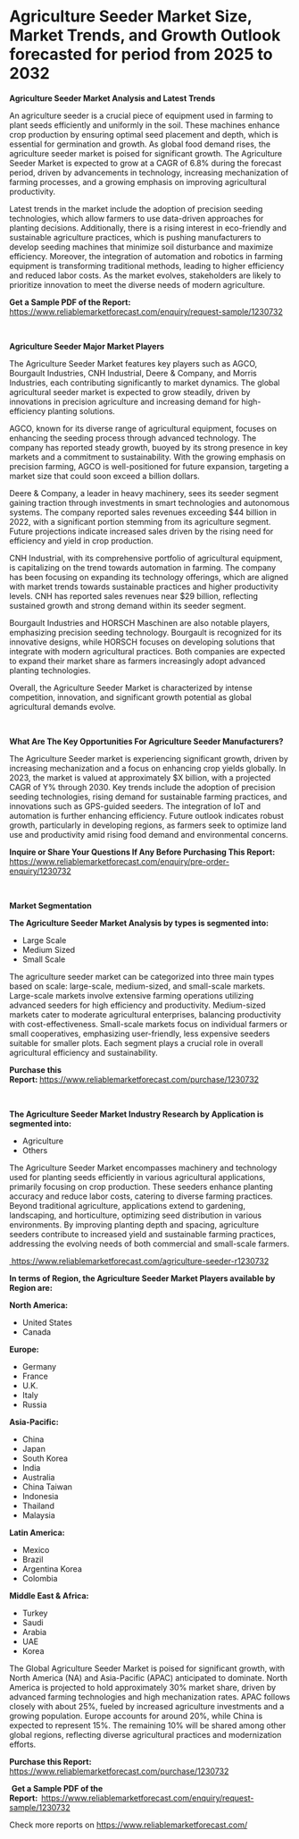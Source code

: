 <p><h1>Agriculture Seeder Market Size, Market Trends, and Growth Outlook forecasted for period from 2025 to 2032</h1></p><p><strong>Agriculture Seeder Market Analysis and Latest Trends</strong></p>
<p><p>An agriculture seeder is a crucial piece of equipment used in farming to plant seeds efficiently and uniformly in the soil. These machines enhance crop production by ensuring optimal seed placement and depth, which is essential for germination and growth. As global food demand rises, the agriculture seeder market is poised for significant growth. The Agriculture Seeder Market is expected to grow at a CAGR of 6.8% during the forecast period, driven by advancements in technology, increasing mechanization of farming processes, and a growing emphasis on improving agricultural productivity.</p><p>Latest trends in the market include the adoption of precision seeding technologies, which allow farmers to use data-driven approaches for planting decisions. Additionally, there is a rising interest in eco-friendly and sustainable agriculture practices, which is pushing manufacturers to develop seeding machines that minimize soil disturbance and maximize efficiency. Moreover, the integration of automation and robotics in farming equipment is transforming traditional methods, leading to higher efficiency and reduced labor costs. As the market evolves, stakeholders are likely to prioritize innovation to meet the diverse needs of modern agriculture.</p></p>
<p><strong>Get a Sample PDF of the Report:&nbsp;</strong> <a href="https://www.reliablemarketforecast.com/enquiry/request-sample/1230732?utm_campaign=3089&utm_medium=2&utm_source=Github&utm_content=ia&utm_term=30032025&utm_id=agriculture-seeder">https://www.reliablemarketforecast.com/enquiry/request-sample/1230732</a></p>
<p>&nbsp;</p>
<p><strong>Agriculture Seeder Major Market Players</strong></p>
<p><p>The Agriculture Seeder Market features key players such as AGCO, Bourgault Industries, CNH Industrial, Deere & Company, and Morris Industries, each contributing significantly to market dynamics. The global agricultural seeder market is expected to grow steadily, driven by innovations in precision agriculture and increasing demand for high-efficiency planting solutions.</p><p>AGCO, known for its diverse range of agricultural equipment, focuses on enhancing the seeding process through advanced technology. The company has reported steady growth, buoyed by its strong presence in key markets and a commitment to sustainability. With the growing emphasis on precision farming, AGCO is well-positioned for future expansion, targeting a market size that could soon exceed a billion dollars.</p><p>Deere & Company, a leader in heavy machinery, sees its seeder segment gaining traction through investments in smart technologies and autonomous systems. The company reported sales revenues exceeding $44 billion in 2022, with a significant portion stemming from its agriculture segment. Future projections indicate increased sales driven by the rising need for efficiency and yield in crop production.</p><p>CNH Industrial, with its comprehensive portfolio of agricultural equipment, is capitalizing on the trend towards automation in farming. The company has been focusing on expanding its technology offerings, which are aligned with market trends towards sustainable practices and higher productivity levels. CNH has reported sales revenues near $29 billion, reflecting sustained growth and strong demand within its seeder segment.</p><p>Bourgault Industries and HORSCH Maschinen are also notable players, emphasizing precision seeding technology. Bourgault is recognized for its innovative designs, while HORSCH focuses on developing solutions that integrate with modern agricultural practices. Both companies are expected to expand their market share as farmers increasingly adopt advanced planting technologies.</p><p>Overall, the Agriculture Seeder Market is characterized by intense competition, innovation, and significant growth potential as global agricultural demands evolve.</p></p>
<p>&nbsp;</p>
<p><strong>What Are The Key Opportunities For Agriculture Seeder Manufacturers?</strong></p>
<p><p>The Agriculture Seeder market is experiencing significant growth, driven by increasing mechanization and a focus on enhancing crop yields globally. In 2023, the market is valued at approximately $X billion, with a projected CAGR of Y% through 2030. Key trends include the adoption of precision seeding technologies, rising demand for sustainable farming practices, and innovations such as GPS-guided seeders. The integration of IoT and automation is further enhancing efficiency. Future outlook indicates robust growth, particularly in developing regions, as farmers seek to optimize land use and productivity amid rising food demand and environmental concerns.</p></p>
<p><strong>Inquire or Share Your Questions If Any Before Purchasing This Report:</strong> <a href="https://www.reliablemarketforecast.com/enquiry/pre-order-enquiry/1230732?utm_campaign=3089&utm_medium=2&utm_source=Github&utm_content=ia&utm_term=30032025&utm_id=agriculture-seeder">https://www.reliablemarketforecast.com/enquiry/pre-order-enquiry/1230732</a></p>
<p>&nbsp;</p>
<p><strong>Market Segmentation</strong></p>
<p><strong>The Agriculture Seeder Market Analysis by types is segmented into:</strong></p>
<p><ul><li>Large Scale</li><li>Medium Sized</li><li>Small Scale</li></ul></p>
<p><p>The agriculture seeder market can be categorized into three main types based on scale: large-scale, medium-sized, and small-scale markets. Large-scale markets involve extensive farming operations utilizing advanced seeders for high efficiency and productivity. Medium-sized markets cater to moderate agricultural enterprises, balancing productivity with cost-effectiveness. Small-scale markets focus on individual farmers or small cooperatives, emphasizing user-friendly, less expensive seeders suitable for smaller plots. Each segment plays a crucial role in overall agricultural efficiency and sustainability.</p></p>
<p><strong>Purchase this Report:&nbsp;</strong><a href="https://www.reliablemarketforecast.com/purchase/1230732?utm_campaign=3089&utm_medium=2&utm_source=Github&utm_content=ia&utm_term=30032025&utm_id=agriculture-seeder">https://www.reliablemarketforecast.com/purchase/1230732</a></p>
<p>&nbsp;</p>
<p><strong>The Agriculture Seeder Market Industry Research by Application is segmented into:</strong></p>
<p><ul><li>Agriculture</li><li>Others</li></ul></p>
<p><p>The Agriculture Seeder Market encompasses machinery and technology used for planting seeds efficiently in various agricultural applications, primarily focusing on crop production. These seeders enhance planting accuracy and reduce labor costs, catering to diverse farming practices. Beyond traditional agriculture, applications extend to gardening, landscaping, and horticulture, optimizing seed distribution in various environments. By improving planting depth and spacing, agriculture seeders contribute to increased yield and sustainable farming practices, addressing the evolving needs of both commercial and small-scale farmers.</p></p>
<p><a href="https://www.reliablemarketforecast.com/agriculture-seeder-r1230732?utm_campaign=3089&utm_medium=2&utm_source=Github&utm_content=ia&utm_term=30032025&utm_id=agriculture-seeder">&nbsp;https://www.reliablemarketforecast.com/agriculture-seeder-r1230732</a></p>
<p><strong>In terms of Region, the Agriculture Seeder Market Players available by Region are:</strong></p>
<p>
    <p> <strong> North America: </strong>
        <ul>
            <li>United States</li>
            <li>Canada</li>
        </ul>
        </p> 
    <p> <strong> Europe: </strong>
        <ul>
            <li>Germany</li>
            <li>France</li>
            <li>U.K.</li>
            <li>Italy</li>
            <li>Russia</li>
        </ul>
        </p> 
    <p> <strong> Asia-Pacific: </strong>
        <ul>
            <li>China</li>
            <li>Japan</li>
            <li>South Korea</li>
            <li>India</li>
            <li>Australia</li>
            <li>China Taiwan</li>
            <li>Indonesia</li>
            <li>Thailand</li>
            <li>Malaysia</li>
        </ul>
        </p> 
    <p> <strong> Latin America: </strong>
        <ul>
            <li>Mexico</li>
            <li>Brazil</li>
            <li>Argentina Korea</li>
            <li>Colombia</li>
        </ul>
        </p> 
    <p> <strong> Middle East & Africa: </strong>
        <ul>
            <li>Turkey</li>
            <li>Saudi</li>
            <li>Arabia</li>
            <li>UAE</li>
            <li>Korea</li>
        </ul>
    </p>
    </p>
<p><p>The Global Agriculture Seeder Market is poised for significant growth, with North America (NA) and Asia-Pacific (APAC) anticipated to dominate. North America is projected to hold approximately 30% market share, driven by advanced farming technologies and high mechanization rates. APAC follows closely with about 25%, fueled by increased agriculture investments and a growing population. Europe accounts for around 20%, while China is expected to represent 15%. The remaining 10% will be shared among other global regions, reflecting diverse agricultural practices and modernization efforts.</p></p>
<p><strong>Purchase this Report: </strong><a href="https://www.reliablemarketforecast.com/purchase/1230732?utm_campaign=3089&utm_medium=2&utm_source=Github&utm_content=ia&utm_term=30032025&utm_id=agriculture-seeder">https://www.reliablemarketforecast.com/purchase/1230732</a></p>
<p>&nbsp;<strong>Get a Sample PDF of the Report:&nbsp;&nbsp;</strong><a href="https://www.reliablemarketforecast.com/enquiry/request-sample/1230732?utm_campaign=3089&utm_medium=2&utm_source=Github&utm_content=ia&utm_term=30032025&utm_id=agriculture-seeder">https://www.reliablemarketforecast.com/enquiry/request-sample/1230732</a></p>
<p><strong></strong></p>
<p>Check more reports on <a href="https://www.reliablemarketforecast.com/?utm_campaign=3089&utm_medium=2&utm_source=Github&utm_content=ia&utm_term=30032025&utm_id=agriculture-seeder">https://www.reliablemarketforecast.com/</a></p>
